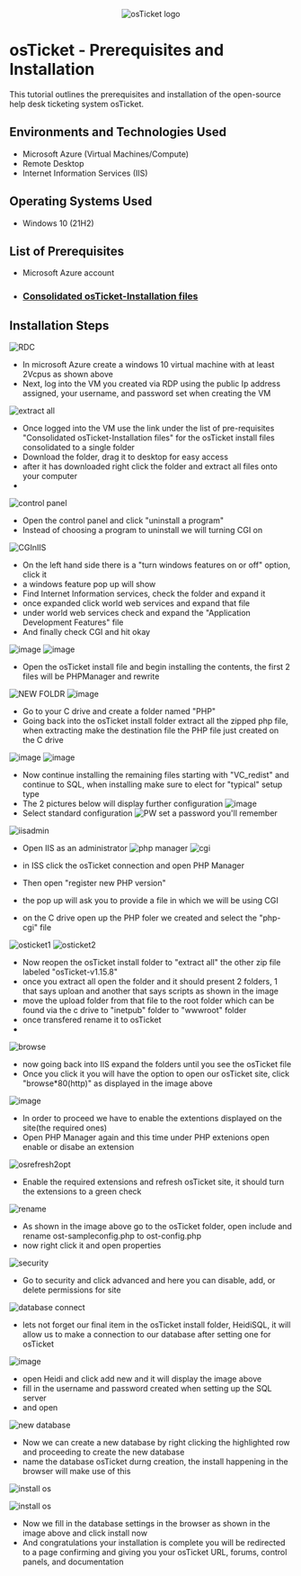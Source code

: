 <p align="center">
<img src="https://i.imgur.com/Clzj7Xs.png" alt="osTicket logo"/>
</p>

<h1>osTicket - Prerequisites and Installation</h1>
This tutorial outlines the prerequisites and installation of the open-source help desk ticketing system osTicket.<br />


<h2>Environments and Technologies Used</h2>

- Microsoft Azure (Virtual Machines/Compute)
- Remote Desktop
- Internet Information Services (IIS)

<h2>Operating Systems Used </h2>

- Windows 10</b> (21H2)

<h2>List of Prerequisites</h2>

- Microsoft Azure account
- ### [Consolidated osTicket-Installation files](https://drive.google.com/uc?export=download&id=1b3RBkXTLNGXbibeMuAynkfzdBC1NnqaD)

<h2>Installation Steps</h2>

![RDC](https://github.com/user-attachments/assets/f439ca3e-aad4-49ed-8db7-65ebc21c79c1)

- In microsoft Azure create a windows 10 virtual machine with at least 2Vcpus as shown above
- Next, log into the VM you created via RDP using the public Ip address assigned, your username, and password set when creating the VM

![extract all](https://github.com/user-attachments/assets/d13ddc47-48cf-4519-ba2f-5fbb1228aac6)

- Once logged into the VM use the link under the list of pre-requisites "Consolidated osTicket-Installation files" for the osTicket install files consolidated to a single folder
- Download the folder, drag it to desktop for easy access
- after it has downloaded right click the folder and extract all files onto your computer
- 
![control panel](https://github.com/user-attachments/assets/8cbff76f-a3a0-46cc-acbd-268336023512)

- Open the control panel and click "uninstall a program"
- Instead of choosing a program to uninstall we will turning CGI on

![CGInIIS](https://github.com/user-attachments/assets/4f81468a-ab0d-48f6-a7c2-b23eb35f2668)

- On the left hand side there is a "turn windows features on or off" option, click it
- a windows feature pop up will show
- Find Internet Information services, check the folder and expand it
- once expanded click world web services and expand that file
- under world web services check and expand the "Application Development Features" file
- And finally check CGI and hit okay

![image](https://github.com/user-attachments/assets/d20126a5-5d5c-4078-9fa3-7f6136bfa2f9)
![image](https://github.com/user-attachments/assets/9e2f9c21-1464-43a9-8664-82f62fa3c7c4)

- Open the osTicket install file and begin installing the contents, the first 2 files will be PHPManager and rewrite

![NEW FOLDR](https://github.com/user-attachments/assets/6cdb918f-7736-4634-ae2e-3bfd853d43a0)
![image](https://github.com/user-attachments/assets/8ddaf5ba-2503-413a-8eb3-17ef195df182)

- Go to your C drive and create a folder named "PHP"
- Going back into the osTicket install folder extract all the zipped php file, when extracting make the destination file the PHP file just created on the C drive

![image](https://github.com/user-attachments/assets/e1c51271-5d7b-457b-b49f-ebda1dfa748c)
![image](https://github.com/user-attachments/assets/b71688e9-cb84-4215-a73c-8f1cededf2a6)

- Now continue installing the remaining files starting with "VC_redist" and continue to SQL, when installing make sure to elect for "typical" setup type
- The 2 pictures below will display further configuration
![image](https://github.com/user-attachments/assets/eb919599-6d0a-46a0-942c-2a3573fe766a)
- Select standard configuration
![PW](https://github.com/user-attachments/assets/557d9cf1-589e-4967-886e-e34567c2de45)
set a password you'll remember

![iisadmin](https://github.com/user-attachments/assets/7c6d32e9-c220-49d0-9168-08defa75e2c7)

- Open IIS as an administrator
![php manager](https://github.com/user-attachments/assets/60a7d90c-723e-4443-b151-b67f849cade5)
![cgi](https://github.com/user-attachments/assets/bb1a7495-dff8-4181-ac51-dda16ca0d195)

- in ISS click the osTicket connection and open PHP Manager
- Then open "register new PHP version" 
- the pop up will ask you to provide a file in which we will be using CGI
- on the C drive open up the PHP foler we created and select the "php-cgi" file

![osticket1](https://github.com/user-attachments/assets/c77655be-53ef-4aae-85c4-5dea51f2d689)
![osticket2](https://github.com/user-attachments/assets/49938d34-e9a9-4d54-bba7-efe8b1d01e65)

- Now reopen the osTicket install folder to "extract all" the other zip file labeled "osTicket-v1.15.8"
- once you extract all open the folder and it should present 2 folders, 1 that says uploan and another that says scripts as shown in the image
- move the upload folder from that file to the root folder which can be found via the c drive to "inetpub" folder to "wwwroot" folder
- once transfered rename it to osTicket
- 
![browse](https://github.com/user-attachments/assets/d358ee5a-5330-4e7f-a109-023e2310b9a6)

- now going back into IIS expand the folders until you see the osTicket file
- Once you click it you will have the option to open our osTicket site, click "browse*80(http)" as displayed in the image above
 
![image](https://github.com/user-attachments/assets/675a5509-36a4-4c2e-af2c-3e349155ac97)

- In order to proceed we have to enable the extentions displayed on the site(the required ones)
- Open PHP Manager again and this time under PHP extenions open enable or disabe an extension

![osrefresh2opt](https://github.com/user-attachments/assets/03593e90-71f0-49c8-9518-bad5dcb5c280)

- Enable the required extensions and refresh osTicket site, it should turn the extensions to a green check

![rename](https://github.com/user-attachments/assets/b78f4116-c88b-43a7-a000-dbd0a0ad2ae8)

- As shown in the image above go to the osTicket folder, open include and rename ost-sampleconfig.php to ost-config.php
- now right click it and open properties

![security](https://github.com/user-attachments/assets/8ede07b8-60e0-4c1b-9c28-0944f278cb42)

- Go to security and click advanced and here you can disable, add, or delete permissions for site

![database connect](https://github.com/user-attachments/assets/e566b513-ef7d-4af9-94ea-ab9f18ac200f)

- lets not forget our final item in the osTicket install folder, HeidiSQL, it will allow us to make a connection to our database after setting one for osTicket

![image](https://github.com/user-attachments/assets/aa14edd7-f566-40d7-afd3-b886fb0f3948)

- open Heidi and click add new and it will display the image above
- fill in the username and password created when setting up the SQL server
- and open

![new database](https://github.com/user-attachments/assets/289b8415-14e1-4b5a-b09b-0bb7f324341a)

- Now we can create a new database by right clicking the highlighted row and proceeding to create the new database
- name the database osTicket durng creation, the install happening in the browser will make use of this

![install os](https://github.com/user-attachments/assets/5772d396-16d9-4896-9e2f-3eb2bc013007)

![install os](https://github.com/user-attachments/assets/3dddc165-d441-440a-87e4-24ee35d7f6e8)
 
-  Now we fill in the database settings in the browser as shown in the image above and click install now
- And congratulations your installation is complete you will be redirected to a page confirming and giving you your osTicket URL, forums, control panels, and documentation
